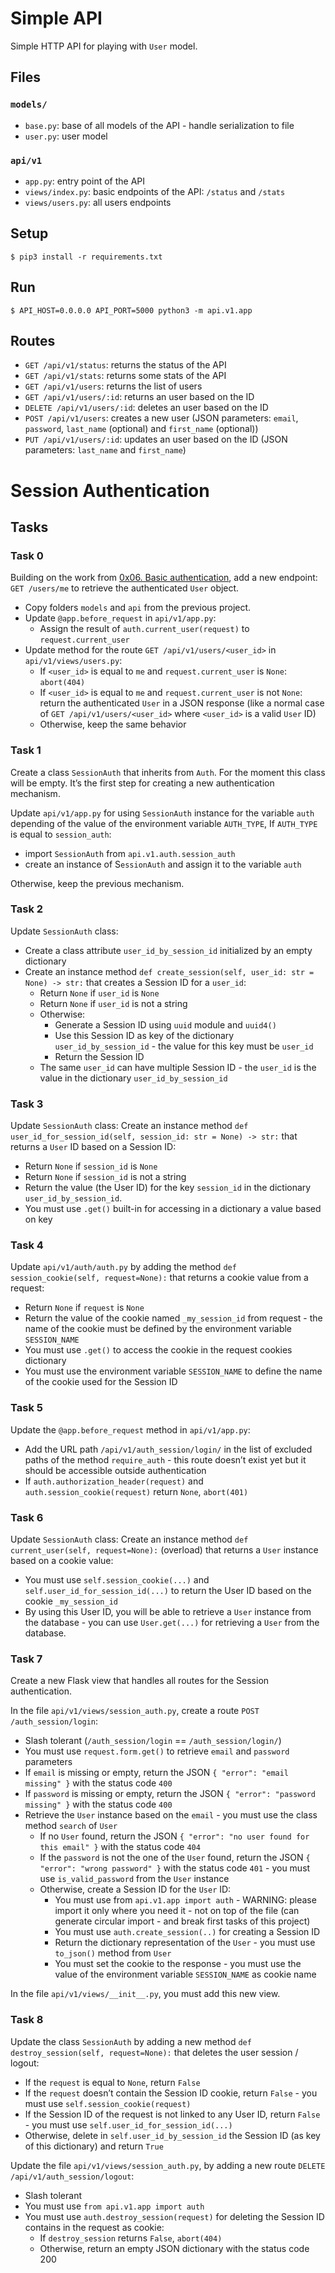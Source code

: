 # Simple API

Simple HTTP API for playing with `User` model.


## Files

### `models/`

- `base.py`: base of all models of the API - handle serialization to file
- `user.py`: user model

### `api/v1`

- `app.py`: entry point of the API
- `views/index.py`: basic endpoints of the API: `/status` and `/stats`
- `views/users.py`: all users endpoints


## Setup

```
$ pip3 install -r requirements.txt
```


## Run

```
$ API_HOST=0.0.0.0 API_PORT=5000 python3 -m api.v1.app
```


## Routes

- `GET /api/v1/status`: returns the status of the API
- `GET /api/v1/stats`: returns some stats of the API
- `GET /api/v1/users`: returns the list of users
- `GET /api/v1/users/:id`: returns an user based on the ID
- `DELETE /api/v1/users/:id`: deletes an user based on the ID
- `POST /api/v1/users`: creates a new user (JSON parameters: `email`, `password`, `last_name` (optional) and `first_name` (optional))
- `PUT /api/v1/users/:id`: updates an user based on the ID (JSON parameters: `last_name` and `first_name`)

# Session Authentication

## Tasks

### Task 0
Building on the work from [0x06. Basic authentication](../0x06-Basic_authentication), add a new endpoint: `GET /users/me` to retrieve the authenticated `User` object.
- Copy folders `models` and `api` from the previous project.
- Update `@app.before_request` in `api/v1/app.py`:
	- Assign the result of `auth.current_user(request)` to `request.current_user`
- Update method for the route `GET /api/v1/users/<user_id>` in `api/v1/views/users.py`:
	- If `<user_id>` is equal to `me` and `request.current_user` is `None`: `abort(404)`
	- If `<user_id>` is equal to `me` and `request.current_user` is not `None`: return the authenticated `User` in a JSON response (like a normal case of `GET /api/v1/users/<user_id>` where `<user_id>` is a valid `User` ID)
	- Otherwise, keep the same behavior

### Task 1
Create a class `SessionAuth` that inherits from `Auth`. For the moment this class will be empty. It’s the first step for creating a new authentication mechanism.

Update `api/v1/app.py` for using `SessionAuth` instance for the variable `auth` depending of the value of the environment variable `AUTH_TYPE`, If `AUTH_TYPE` is equal to `session_auth`:
- import `SessionAuth` from `api.v1.auth.session_auth`
- create an instance of S`essionAuth` and assign it to the variable `auth`

Otherwise, keep the previous mechanism.

### Task 2
Update `SessionAuth` class:
- Create a class attribute `user_id_by_session_id` initialized by an empty dictionary
- Create an instance method `def create_session(self, user_id: str = None) -> str:` that creates a Session ID for a `user_id`:
	- Return `None` if `user_id` is `None`
	- Return `None` if `user_id` is not a string
	- Otherwise:
		- Generate a Session ID using `uuid` module and `uuid4()`
		- Use this Session ID as key of the dictionary `user_id_by_session_id` - the value for this key must be `user_id`
		- Return the Session ID
	- The same `user_id` can have multiple Session ID - the `user_id` is the value in the dictionary `user_id_by_session_id`

### Task 3
Update `SessionAuth` class:
Create an instance method `def user_id_for_session_id(self, session_id: str = None) -> str:` that returns a `User` ID based on a Session ID:
- Return `None` if `session_id` is `None`
- Return `None` if `session_id` is not a string
- Return the value (the User ID) for the key `session_id` in the dictionary `user_id_by_session_id`.
- You must use `.get()` built-in for accessing in a dictionary a value based on key

### Task 4
Update `api/v1/auth/auth.py` by adding the method `def session_cookie(self, request=None):` that returns a cookie value from a request:
- Return `None` if `request` is `None`
- Return the value of the cookie named `_my_session_id` from request - the name of the cookie must be defined by the environment variable `SESSION_NAME`
- You must use `.get()` to access the cookie in the request cookies dictionary
- You must use the environment variable `SESSION_NAME` to define the name of the cookie used for the Session ID

### Task 5
Update the `@app.before_request` method in `api/v1/app.py`:
- Add the URL path `/api/v1/auth_session/login/` in the list of excluded paths of the method `require_auth` - this route doesn’t exist yet but it should be accessible outside authentication
- If `auth.authorization_header(request)` and `auth.session_cookie(request)` return `None`, `abort(401)`

### Task 6
Update `SessionAuth` class:
Create an instance method `def current_user(self, request=None):` (overload) that returns a `User` instance based on a cookie value:
- You must use `self.session_cookie(...)` and `self.user_id_for_session_id(...)` to return the User ID based on the cookie `_my_session_id`
- By using this User ID, you will be able to retrieve a `User` instance from the database - you can use `User.get(...)` for retrieving a `User` from the database.

### Task 7
Create a new Flask view that handles all routes for the Session authentication.

In the file `api/v1/views/session_auth.py`, create a route `POST /auth_session/login`:
- Slash tolerant (`/auth_session/login` == `/auth_session/login/`)
- You must use `request.form.get()` to retrieve `email` and `password` parameters
- If `email` is missing or empty, return the JSON `{ "error": "email missing" }` with the status code `400`
- If `password` is missing or empty, return the JSON `{ "error": "password missing" }` with the status code `400`
- Retrieve the `User` instance based on the `email` - you must use the class method `search` of `User`
	- If no `User` found, return the JSON `{ "error": "no user found for this email" }` with the status code `404`
	- If the `password` is not the one of the `User` found, return the JSON `{ "error": "wrong password" }` with the status code `401` - you must use `is_valid_password` from the `User` instance
	- Otherwise, create a Session ID for the `User` ID:
		- You must use from `api.v1.app import auth` - WARNING: please import it only where you need it - not on top of the file (can generate circular import - and break first tasks of this project)
		- You must use `auth.create_session(..)` for creating a Session ID
		- Return the dictionary representation of the `User` - you must use `to_json()` method from `User`
		- You must set the cookie to the response - you must use the value of the environment variable `SESSION_NAME` as cookie name

In the file `api/v1/views/__init__.py`, you must add this new view.

### Task 8
Update the class `SessionAuth` by adding a new method `def destroy_session(self, request=None):` that deletes the user session / logout:
- If the `request` is equal to `None`, return `False`
- If the `request` doesn’t contain the Session ID cookie, return `False` - you must use `self.session_cookie(request)`
- If the Session ID of the request is not linked to any User ID, return `False` - you must use `self.user_id_for_session_id(...)`
- Otherwise, delete in `self.user_id_by_session_id` the Session ID (as key of this dictionary) and return `True`

Update the file `api/v1/views/session_auth.py`, by adding a new route `DELETE /api/v1/auth_session/logout`:
- Slash tolerant
- You must use `from api.v1.app import auth`
- You must use `auth.destroy_session(request)` for deleting the Session ID contains in the request as cookie:
	- If `destroy_session` returns `False`, `abort(404)`
	- Otherwise, return an empty JSON dictionary with the status code 200
